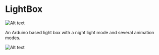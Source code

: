 # LightBox

![Alt text](https://raw.githubusercontent.com/jimmyadg/LightBox/master/header.jpg "header")


An Arduino based light box with a night light mode and several animation modes.



![Alt text](https://raw.githubusercontent.com/jimmyadg/LightBox/master/concept.png "design concept")
